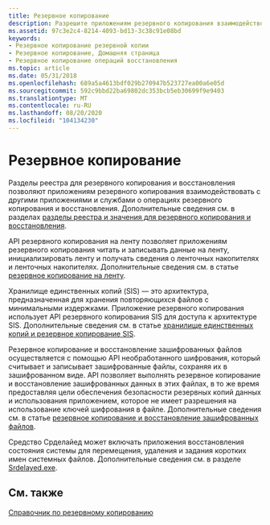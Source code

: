 ```yaml
---
title: Резервное копирование
description: Разрешите приложениям резервного копирования взаимодействовать с другими приложениями и службами о операциях резервного копирования и восстановления. Выполните резервное копирование ленты, инициализируйте ленту и извлеките сведения о ленточном накопителе. Поддерживать дублирование файлов с помощью хранилища единственных копий (SIS).
ms.assetid: 97c3e2c4-8214-4093-bd13-3c38c91e08bd
keywords:
- Резервное копирование резервной копии
- Резервное копирование, Домашняя страница
- Резервное копирование операций восстановления
ms.topic: article
ms.date: 05/31/2018
ms.openlocfilehash: 689a5a4613bdf029b270947b523727ea00a6e05d
ms.sourcegitcommit: 592c9bbd22ba69802dc353bcb5eb30699f9e9403
ms.translationtype: MT
ms.contentlocale: ru-RU
ms.lasthandoff: 08/20/2020
ms.locfileid: "104134230"
---
```

# <a name="backup"></a>Резервное копирование

Разделы реестра для резервного копирования и восстановления позволяют приложениям резервного копирования взаимодействовать с другими приложениями и службами о операциях резервного копирования и восстановления. Дополнительные сведения см. в разделах [разделы реестра и значения для резервного копирования и восстановления](registry-keys-for-backup-and-restore.md).

API резервного копирования на ленту позволяет приложениям резервного копирования читать и записывать данные на ленту, инициализировать ленту и получать сведения о ленточных накопителях и ленточных накопителях. Дополнительные сведения см. в статье [резервное копирование на ленту](tape-backup.md).

Хранилище единственных копий (SIS) — это архитектура, предназначенная для хранения повторяющихся файлов с минимальными издержками. Приложение резервного копирования использует API резервного копирования SIS для доступа к архитектуре SIS. Дополнительные сведения см. в статье [хранилище единственных копий и резервное копирование SIS](single-instance-store-and-sis-backup.md).

Резервное копирование и восстановление зашифрованных файлов осуществляется с помощью API необработанного шифрования, который считывает и записывает зашифрованные файлы, сохраняя их в зашифрованном виде. API позволяет выполнять резервное копирование и восстановление зашифрованных данных в этих файлах, в то же время предоставляя цели обеспечения безопасности резервных копий данных и использования приложением, которое не имеет разрешения на использование ключей шифрования в файле. Дополнительные сведения см. в статье [резервное копирование и восстановление зашифрованных файлов](/windows/desktop/FileIO/backup-and-restore-of-encrypted-files).

Средство Срделайед может включать приложения восстановления состояния системы для перемещения, удаления и задания коротких имен системных файлов. Дополнительные сведения см. в разделе [Srdelayed.exe](srdelayed-exe.md).

## <a name="related-topics"></a>См. также

<dl> <dt>

[Справочник по резервному копированию](backup-reference.md)
</dt> </dl>

 

 